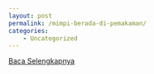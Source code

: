 ```yaml
---
layout: post
permalink: /mimpi-berada-di-pemakaman/
categories:
    - Uncategorized
---
```


[Baca Selengkapnya](/09)